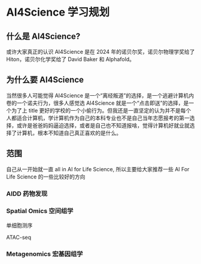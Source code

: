 # AI4Science 学习规划

## 什么是 AI4Science?

或许大家真正的认识 AI4Science 是在 2024 年的诺贝尔奖，诺贝尔物理学奖给了 Hiton，诺贝尔化学奖给了 David Baker 和 Alphafold。

## 为什么要 AI4Science

当然很多人可能觉得 AI4Science 是一个“离经叛道”的选择，是一个逃避计算机内卷的一个诺夫行为，很多人感觉选 AI4Science 就是一个“点击即送”的选择，是一个为了上 title 更好的学校的一个小偷行为。但我还是一直坚定的认为并不是每个人都适合计算机，学计算机作为自己的本科专业也不是自己当年志愿报考的第一选择，或许是爸爸妈妈逼迫选择，或者是自己也不知道报啥，觉得计算机好就业就选择了计算机，根本不知道自己真正喜欢的是什么。

## 范围

自己从一开始就一直 all in AI for Life Science, 所以主要给大家推荐一些 AI For Life Science 的一些比较好的方向

### AIDD 药物发现

### Spatial Omics 空间组学

单细胞测序

ATAC-seq

### Metagenomics 宏基因组学
